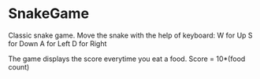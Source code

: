 # SnakeGame

Classic snake game.
Move the snake with the help of keyboard:
  W for Up
  S for Down
  A for Left
  D for Right
  
The game displays the score everytime you eat a food.
Score = 10*(food count)

